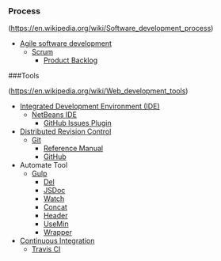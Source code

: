 ### Process

(https://en.wikipedia.org/wiki/Software_development_process)


* [Agile software development](https://en.wikipedia.org/wiki/Agile_software_development)
    * [Scrum](https://en.wikipedia.org/wiki/Scrum_\(software_development\))
        * [Product Backlog](https://guides.github.com/features/issues/)



###Tools 

(https://en.wikipedia.org/wiki/Web_development_tools)

* [Integrated Development Environment (IDE)](https://en.wikipedia.org/wiki/Integrated_development_environment)
    * [NetBeans IDE](https://netbeans.org/)
        * [GitHub Issues Plugin](https://github.com/junichi11/netbeans-github-issues-plugin)
* [Distributed Revision Control](https://en.wikipedia.org/wiki/Distributed_revision_control)
    * [Git](https://en.wikipedia.org/wiki/Git_\(software\))
        * [Reference Manual](http://git-scm.com/doc)
        * [GitHub](https://en.wikipedia.org/wiki/GitHub)
* Automate Tool
    * [Gulp](http://gulpjs.com/)
        * [Del](https://github.com/gulpjs/gulp/blob/master/docs/recipes/delete-files-folder.md)
        * [JSDoc](https://github.com/jsBoot/gulp-jsdoc)
        * [Watch](https://github.com/floatdrop/gulp-watch)
        * [Concat](https://github.com/wearefractal/gulp-concat)
        * [Header](https://github.com/godaddy/gulp-header)
        * [UseMin](https://github.com/zont/gulp-usemin)
        * [Wrapper](https://github.com/AntouanK/gulp-wrapper)
* [Continuous Integration](https://en.wikipedia.org/wiki/Continuous_integration)
    * [Travis CI](https://travis-ci.org/)